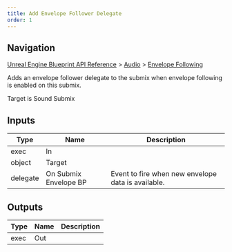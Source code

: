 ```yaml
---
title: Add Envelope Follower Delegate
order: 1
---
```

## Navigation

[Unreal Engine Blueprint API Reference](https://dev.epicgames.com/documentation/en-us/unreal-engine/BlueprintAPI) > [Audio](https://dev.epicgames.com/documentation/en-us/unreal-engine/BlueprintAPI/Audio) > [Envelope Following](https://dev.epicgames.com/documentation/en-us/unreal-engine/BlueprintAPI/Audio/EnvelopeFollowing)

Adds an envelope follower delegate to the submix when envelope following is enabled on this submix.

Target is Sound Submix

## Inputs

| Type | Name | Description |
| --- | --- | --- |
| exec | In |  |
| object | Target |  |
| delegate | On Submix Envelope BP | Event to fire when new envelope data is available. |

## Outputs

| Type | Name | Description |
| --- | --- | --- |
| exec | Out |  |
